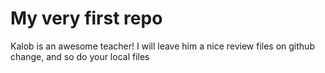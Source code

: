 # My very first repo
Kalob is an awesome teacher! I will leave him a nice review files on github change, and so do your local files
